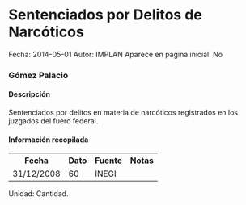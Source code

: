 Sentenciados por Delitos de Narcóticos
=====

Fecha: 2014-05-01
Autor: IMPLAN
Aparece en pagina inicial: No

### Gómez Palacio

#### Descripción

Sentenciados por delitos en materia de narcóticos registrados en los juzgados del fuero federal.

#### Información recopilada

<table class="table table-hover table-bordered matriz">
  <tr><th>Fecha</th><th>Dato</th><th>Fuente</th><th>Notas</th></tr>
  <tr><td class="centrado">31/12/2008</td><td class="derecha">60</td><td>INEGI</td><td></td></tr>
</table>

Unidad: Cantidad.
